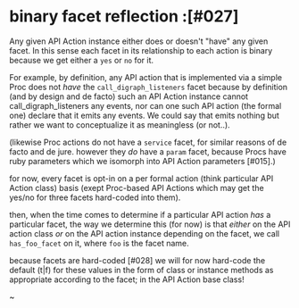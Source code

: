 # binary facet reflection :[#027]

Any given API Action instance either does or doesn't "have" any given facet.
In this sense each facet in its relationship to each action is binary because
we get either a `yes` or `no` for it.

For example, by definition, any API action that is implemented via a simple
Proc does not *have* the `call_digraph_listeners` facet because by definition (and by design and
de facto) such an API Action instance cannot call_digraph_listeners any events, nor can one such
API action (the formal one) declare that it emits any events. We could say
that emits nothing but rather we want to conceptualize it as meaningless
(or not..).

(likewise Proc actions do not have a `service` facet, for similar reasons of
de facto and de jure. however they *do* have a `param` facet, because Procs
have ruby parameters which we isomorph into API Action parameters [#015].)

for now, every facet is opt-in on a per formal action (think particular API
Action class) basis (exept Proc-based API Actions which may get the yes/no
for three facets hard-coded into them).

then, when the time comes to determine if a particular API action *has* a
particular facet, the way we determine this (for now) is that *either* on the
API action class *or* on the API action instance depending on the facet,
we call `has_foo_facet` on it, where `foo` is the facet name.

because facets are hard-coded [#028] we will for now hard-code the default
(t|f) for these values in the form of class or instance methods as appropriate
according to the facet; in the API Action base class!

~
